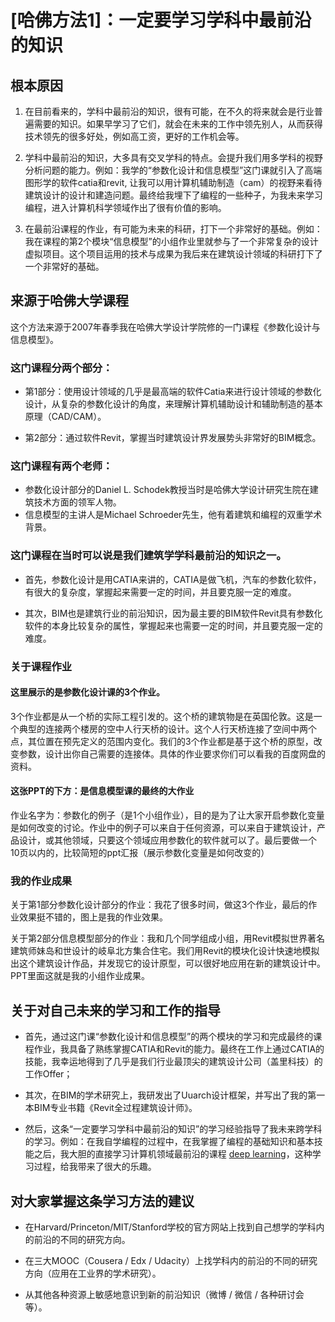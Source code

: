 # [哈佛方法1]：一定要学习学科中最前沿的知识

## 根本原因

1. 在目前看来的，学科中最前沿的知识，很有可能，在不久的将来就会是行业普遍需要的知识。如果早学习了它们，就会在未来的工作中领先别人，从而获得技术领先的很多好处，例如高工资，更好的工作机会等。

2. 学科中最前沿的知识，大多具有交叉学科的特点。会提升我们用多学科的视野分析问题的能力。例如：我学的“参数化设计和信息模型”这门课就引入了高端图形学的软件catia和revit, 让我可以用计算机辅助制造（cam）的视野来看待建筑设计的设计和建造问题。最终给我埋下了编程的一些种子，为我未来学习编程，进入计算机科学领域作出了很有价值的影响。

3. 在最前沿课程的作业，有可能为未来的科研，打下一个非常好的基础。例如：我在课程的第2个模块“信息模型”的小组作业里就参与了一个非常复杂的设计虚拟项目。这个项目运用的技术与成果为我后来在建筑设计领域的科研打下了一个非常好的基础。

## 来源于哈佛大学课程

这个方法来源于2007年春季我在哈佛大学设计学院修的一门课程《参数化设计与信息模型》。

### 这门课程分两个部分：

- 第1部分：使用设计领域的几乎是最高端的软件Catia来进行设计领域的参数化设计，从复杂的参数化设计的角度，来理解计算机辅助设计和辅助制造的基本原理（CAD/CAM）。

- 第2部分：通过软件Revit，掌握当时建筑设计界发展势头非常好的BIM概念。


### 这门课程有两个老师：

- 参数化设计部分的Daniel L. Schodek教授当时是哈佛大学设计研究生院在建筑技术方面的领军人物。
- 信息模型的主讲人是Michael Schroeder先生，他有着建筑和编程的双重学术背景。

### 这门课程在当时可以说是我们建筑学学科最前沿的知识之一。

- 首先，参数化设计是用CATIA来讲的，CATIA是做飞机，汽车的参数化软件，有很大的复杂度，掌握起来需要一定的时间，并且要克服一定的难度。

- 其次，BIM也是建筑行业的前沿知识，因为最主要的BIM软件Revit具有参数化软件的本身比较复杂的属性，掌握起来也需要一定的时间，并且要克服一定的难度。


### 关于课程作业

#### 这里展示的是参数化设计课的3个作业。

3个作业都是从一个桥的实际工程引发的。这个桥的建筑物是在英国伦敦。这是一个典型的连接两个楼房的空中人行天桥的设计。这个人行天桥连接了空间中两个点，其位置在预先定义的范围内变化。我们的3个作业都是基于这个桥的原型，改变参数，设计出你自己需要的连接体。具体的作业要求你们可以看我的百度网盘的资料。

#### 这张PPT的下方：是信息模型课的最终的大作业

作业名字为：参数化的例子（是1个小组作业），目的是为了让大家开启参数化变量是如何改变的讨论。作业中的例子可以来自于任何资源，可以来自于建筑设计，产品设计，或其他领域，只要这个领域应用参数化的软件就可以了。最后要做一个10页以内的，比较简短的ppt汇报（展示参数化变量是如何改变的）

### 我的作业成果

关于第1部分参数化设计部分的作业：我花了很多时间，做这3个作业，最后的作业效果挺不错的，图上是我的作业效果。

关于第2部分信息模型部分的作业：我和几个同学组成小组，用Revit模拟世界著名建筑师妹岛和世设计的岐阜北方集合住宅。我们用Revit的模块化设计快速地模拟出这个建筑设计作品，并发现它的设计原型，可以很好地应用在新的建筑设计中。PPT里面这就是我的小组作业成果。

## 关于对自己未来的学习和工作的指导

- 首先，通过这门课“参数化设计和信息模型”的两个模块的学习和完成最终的课程作业，我具备了熟练掌握CATIA和Revit的能力。最终在工作上通过CATIA的技能，我幸运地得到了几乎是我们行业最顶尖的建筑设计公司（盖里科技）的工作Offer；

- 其次，在BIM的学术研究上，我研发出了Uuarch设计框架，并写出了我的第一本BIM专业书籍《Revit全过程建筑设计师》。

- 然后，这条“一定要学习学科中最前沿的知识”的学习经验指导了我未来跨学科的学习。例如：在我自学编程的过程中，在我掌握了编程的基础知识和基本技能之后，我大胆的直接学习计算机领域最前沿的课程 [deep learning](https://cn.udacity.com/dlnd)，这种学习过程，给我带来了很大的乐趣。

## 对大家掌握这条学习方法的建议

- 在Harvard/Princeton/MIT/Stanford学校的官方网站上找到自己想学的学科内的前沿的不同的研究方向。

- 在三大MOOC（Cousera / Edx / Udacity）上找学科内的前沿的不同的研究方向（应用在工业界的学术研究）。

- 从其他各种资源上敏感地意识到新的前沿知识（微博 / 微信 / 各种研讨会等）。